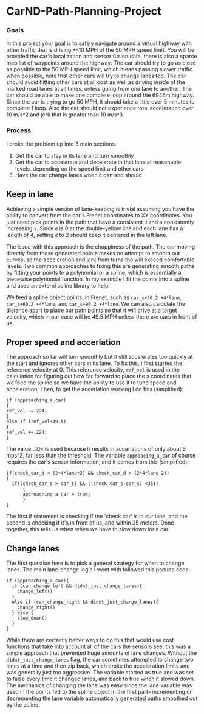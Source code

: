 # CarND-Path-Planning-Project

### Goals
In this project your goal is to safely navigate around a virtual highway with other traffic that is driving +-10 MPH of the 50 MPH speed limit. You will be provided the car's localization and sensor fusion data, there is also a sparse map list of waypoints around the highway. The car should try to go as close as possible to the 50 MPH speed limit, which means passing slower traffic when possible, note that other cars will try to change lanes too. The car should avoid hitting other cars at all cost as well as driving inside of the marked road lanes at all times, unless going from one lane to another. The car should be able to make one complete loop around the 6946m highway. Since the car is trying to go 50 MPH, it should take a little over 5 minutes to complete 1 loop. Also the car should not experience total acceleration over 10 m/s^2 and jerk that is greater than 10 m/s^3.

### Process
I broke the problem up into 3 main sections.
1. Get the car to stay in its lane and turn smoothly
2. Get the car to accelerate and decelerate in that lane at reasonable levels, depending on the speed limit and other cars
3. Have the car change lanes when it can and should

## Keep in lane
Achieving a simple version of lane-keeping is trivial assuming you have the ability to convert from the car's Frenet coordinates to XY coordinates.  You just need pick points in the path that have a consistent `d` and a consistently increasing `s`.  Since `d` is 0 at the double-yellow line and each lane has a length of 4, setting `d` to 2 should keep it centered in the left lane. 

The issue with this approach is the choppiness of the path.  The car moving directly from these generated points makes no attempt to smooth out curves, so the acceleration and jerk from turns the will exceed comfortable levels.  Two common approaches to fixing this are generating smooth paths by fitting your points to a polynomial or a spline, which is essentially a piecewise polynomial function.  In my example I fit the points into a spline and used an externl spline library to help.

We feed a spline object points, in Frenet, such as `car_s+30,2 +4*lane`, `car_s+60,2 +4*lane`, and `car_s+90,2 +4*lane`.  We can also calculate the distance apart to place our path points so that it will drive at a target velocity, which in our case will be 49.5 MPH unless there are cars in front of us.

## Proper speed and accerlation

The approach so far will turn smoothly but it still accelerates too quickly at the start and ignores other cars in its lane.  To fix this, I first started the reference velocity at 0.  This reference velocity, `ref_vel` is used in the calculation for figuring out how far forward to place the s coordinates that we feed the spline so we have the ability to use it to tune speed and acceleration.  Then, to get the accerlation working I do this (simplified):

    if (approaching_a_car)
    {
    ref_vel -=.224;
    }
    else if (ref_vel<49.5)
    {
    ref_vel +=.224;
    }
    
The value `.224` is used because it results in accerlations of only about 5 mps^2, far less than the threshold.  The variable `approacing_a_car` of course requires the car's sensor information, and it comes from this (simplified):

    if(check_car_d < (2+4*lane+2) && check_car_d > (2+4*lane-2))
    {
      if((check_car_s > car_s) && ((check_car_s-car_s) <35))
          {
          approaching_a_car = true;
          }
    }
The first if statement is checking if the 'check car' is in our lane, and the second is checking if it's in front of us, and within 35 meters.  Done together, this tells us when when we have to slow down for a car.


## Change lanes

The first question here is to pick a general strategy for when to change lanes.  The main lane-change logic I went with followed this pseudo code.
```
if (approaching_a_car){
  if (can_change_left && didnt_just_change_lanes){
    change_left()
  }
  else if (can_change_right && didnt_just_change_lanes){
    change_right()
  } else {
    slow_down()
  }
}
```
While there are certainly better ways to do this that would use cost functions that take into account all of the cars the sensors see, this was a simple approach that prevented huge amounts of lane changes.  Without the `didnt_just_change_lanes` flag, the car sometimes attempted to change two lanes at a time and then zip back, which broke the acceleration limits and was generally just too aggressive.  The variable started as true and was set to false every time it changed lanes, and back to true when it slowed down.   The mechanics of changing the lane was easy since the lane variable was used in the points fed to the spline object in the first part– incrementing or decrementing the lane variable automatically generated paths smoothed out by the spline.
